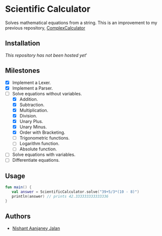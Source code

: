 # Scientific Calculator

Solves mathematical equations from a string. 
This is an improvement to my previous repository, [ComplexCalculator](https://github.com/cybercoder-naj/ComplexCalculator.git)

## Installation

*This repository has not been hosted yet*'

## Milestones

 - [x] Implement a Lexer.
 - [x] Implement a Parser.
 - [ ] Solve equations without variables.
   - [x] Addition.
   - [x] Subtraction.
   - [x] Multiplication.
   - [x] Division.
   - [x] Unary Plus.
   - [x] Unary Minus.
   - [x] Order with Bracketing.
   - [ ] Trigonometric functions.
   - [ ] Logarithm function.
   - [ ] Absolute function.
 - [ ] Solve equations with variables.
 - [ ] Differentiate equations.
 
## Usage

```kotlin
fun main() {
   val answer = ScientificCalculator.solve("39+5/3*(10 - 8)")
   println(answer) // prints 42.333333333333336
}
```

## Authors

 - [Nishant Aanjaney Jalan](https://github.com/cybercoder-naj) 
